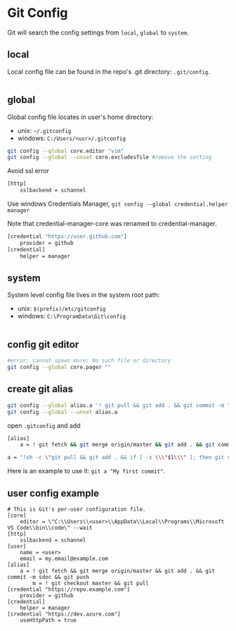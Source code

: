 # Git Config

Git will search the config settings from  `local`, `global` to `system`.

## local
Local config file can be found in the repo's .git directory: `.git/config`.
```
```

## global
Global config file locates in user's home directory:
- unix: `~/.gitconfig`
- windows: `C:/Users/<usr>/.gitconfig`
```sh
git config --global core.editor "vim"
git config --global --unset core.excludesfile #remove the setting
```

Avoid ssl error
```sh
[http]
	sslbackend = schannel
```

Use windows Credentials Manager,
`git config --global credential.helper manager`

Note that credential-manager-core was renamed to credential-manager.
```sh
[credential "https://user.github.com"]
	provider = github
[credential]
	helper = manager
```

## system
System level config file lives in the system root path:
- unix: `$(prefix)/etc/gitconfig`
- windows: `C:\ProgramData\Git\config`
```
```

## config git editor
```sh
#error: cannot spawn more: No such file or directory
git config --global core.pager ""
```

## create git alias
```sh
git config --global alias.a '! git pull && git add . && git commit -m "d" && git push'
git config --global --unset alias.a
```
open `.gitconfig` and add
```sh
[alias]
	a = ! git fetch && git merge origin/master && git add . && git commit -m sdoc && git push 
```

```sh
a = "!sh -c \"git pull && git add . && if [ -z \\\"$1\\\" ]; then git commit -m \\\"update\\\"; else git commit -m \\\"$1\\\"; fi && git push\""
```
Here is an example to use it: `git a "My first commit"`.

## user config example
```
# This is Git's per-user configuration file.
[core]
	editor = \"C:\\Users\\<user>\\AppData\\Local\\Programs\\Microsoft VS Code\\bin\\code\" --wait
[http]
	sslbackend = schannel 
[user]
	name = <user>
	email = my.email@example.com   
[alias]
	a = ! git fetch && git merge origin/master && git add . && git commit -m sdoc && git push 
        m = ! git checkout master && git pull     
[credential "https://repo.example.com"]
	provider = github
[credential]
	helper = manager
[credential "https://dev.azure.com"]
	useHttpPath = true
```
